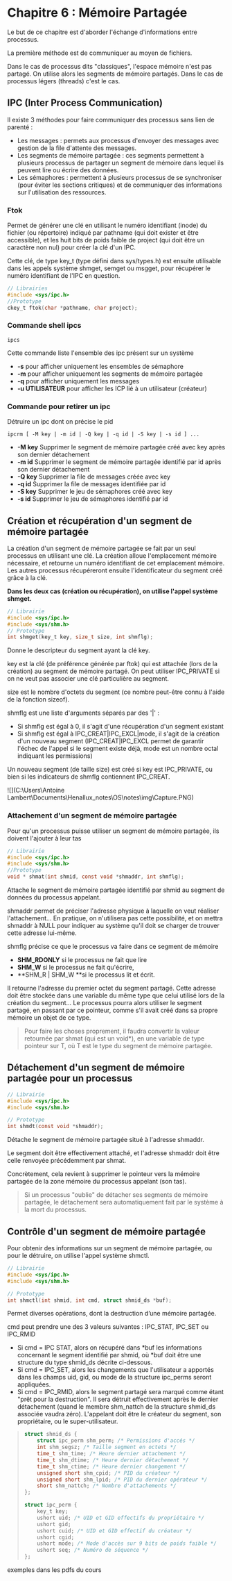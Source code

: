 # Chapitre 6 : Mémoire Partagée

Le but de ce chapitre est d'aborder l'échange d'informations entre processus.

La première méthode est de communiquer au moyen de fichiers.

Dans le cas de processus dits "classiques", l'espace mémoire n'est pas partagé. On utilise alors les segments de mémoire partagés. Dans le cas de processus légers (threads) c'est le cas.

## IPC (Inter Process Communication)

Il existe 3 méthodes pour faire communiquer des processus sans lien de parenté : 

* Les messages : permets aux processus d'envoyer des messages avec gestion de la file d'attente des messages. 
* Les segments de mémoire partagée : ces segments permettent à plusieurs processus de partager un segment de mémoire dans lequel ils peuvent lire ou écrire des données.
* Les sémaphores : permettent à plusieurs processus de se synchroniser (pour éviter les sections critiques) et de communiquer des informations sur l'utilisation des ressources.

### Ftok

Permet de générer une clé en utilisant le numéro identifiant (inode) du fichier (ou répertoire) indiqué par pathname (qui doit exister et être accessible), et les huit bits de poids faible de project (qui doit être un caractère non nul) pour créer la clé d'un IPC. 

Cette clé, de type key_t (type défini dans sys/types.h) est ensuite utilisable dans les appels système shmget, semget ou msgget, pour récupérer le numéro identifiant de l'IPC en question.

```c
// Librairies
#include <sys/ipc.h>
//Prototype 
ckey_t ftok(char *pathname, char project);
```

### Commande shell ipcs

```
ipcs
```

Cette commande liste l'ensemble des ipc présent sur un système

* **-s** pour afficher uniquement les ensembles de sémaphore 
* **-m** pour afficher uniquement les segments de mémoire partagée
* **-q** pour afficher uniquement les messages
* **-u UTILISATEUR** pour afficher les ICP lié à un utilisateur (créateur)

### Commande pour retirer un ipc

Détruire un ipc dont on précise le pid

```
ipcrm [ -M key | -m id | -Q key | -q id | -S key | -s id ] ...
```

* **-M key** Supprimer le segment de mémoire partagée créé avec key après son dernier détachement 
* **-m id** Supprimer le segment de mémoire partagée identifié par id après son dernier détachement 
* **-Q key** Supprimer la file de messages créée avec key 
* **-q id** Supprimer la file de messages identifiée par id 
* **-S key** Supprimer le jeu de sémaphores créé avec key 
* **-s id** Supprimer le jeu de sémaphores identifié par id

## Création et récupération d'un segment de mémoire partagée

La création d'un segment de mémoire partagée se fait par un seul processus en utilisant une clé. La création alloue l'emplacement mémoire nécessaire, et retourne un numéro identifiant de cet emplacement mémoire. Les autres processus récupéreront ensuite l'identificateur du segment créé grâce à la clé. 

**Dans les deux cas (création ou récupération), on utilise l'appel système shmget.** 

```c
// Librairie 
#include <sys/ipc.h>
#include <sys/shm.h>
// Prototype
int shmget(key_t key, size_t size, int shmflg); 
```

Donne le descripteur du segment ayant la clé key. 

key est la clé (de préférence générée par ftok) qui est attachée (lors de la création) au segment de mémoire partagé. On peut utiliser IPC_PRIVATE si on ne veut pas associer une clé particulière au segment. 

size est le nombre d'octets du segment (ce nombre peut-être connu à l'aide de la fonction sizeof). 

shmflg est une liste d'arguments séparés par des '|' : 

* Si shmflg est égal à 0, il s'agit d'une récupération d'un segment existant 
* Si shmflg est égal à IPC_CREAT|IPC_EXCL|mode, il s'agit de la création d'un nouveau segment (IPC_CREAT|IPC_EXCL permet de garantir l'échec de l'appel si le segment existe déjà, mode est un nombre octal indiquant les permissions)

 Un nouveau segment (de taille size) est créé si key est IPC_PRIVATE, ou bien si les indicateurs de shmflg contiennent IPC_CREAT. 

![](C:\Users\Antoine Lambert\Documents\Henallux_notes\OS\notes\img\Capture.PNG)

### Attachement d'un segment de mémoire partagée

Pour qu'un processus puisse utiliser un segment de mémoire partagée, ils doivent l'ajouter à leur tas

```c
// Librairie 
#include <sys/ipc.h>
#include <sys/shm.h>
//Prototype 
void * shmat(int shmid, const void *shmaddr, int shmflg);

```

Attache le segment de mémoire partagée identifié par shmid au segment de données du processus appelant. 

shmaddr permet de préciser l'adresse physique à laquelle on veut réaliser l'attachement... En pratique, on n'utilisera pas cette possibilité, et on mettra shmaddr à NULL pour indiquer au système qu'il doit se charger de trouver cette adresse lui-même.

shmflg précise ce que le processus va faire dans ce segment de mémoire 

* **SHM_RDONLY** si le processus ne fait que lire
* **SHM_W** si le processus ne fait qu'écrire,
* **SHM_R | SHM_W **si le processus lit et écrit.

Il retourne l'adresse du premier octet du segment partagé. Cette adresse doit être stockée dans une variable du même type que celui utilisé lors de la création du segment... Le processus pourra alors utiliser le segment partagé, en passant par ce pointeur, comme s'il avait créé dans sa propre mémoire un objet de ce type.

> Pour faire les choses proprement, il faudra convertir la valeur retournée par shmat (qui est un void*), en une variable de type pointeur sur T, où T est le type du segment de mémoire partagée.

## Détachement  d'un segment de mémoire partagée pour un processus

```c
// Librairie 
#include <sys/ipc.h>
#include <sys/shm.h>

// Prototype 
int shmdt(const void *shmaddr);
```

Détache le segment de mémoire partagée situé à l'adresse shmaddr.

 Le segment doit être effectivement attaché, et l'adresse shmaddr doit être celle renvoyée précédemment par shmat. 

Concrètement, cela revient à supprimer le pointeur vers la mémoire partagée de la zone mémoire du processus appelant (son tas).

> Si un processus "oublie" de détacher ses segments de mémoire partagée, le détachement sera automatiquement fait par le système à la mort du processus.

## Contrôle d'un segment de mémoire partagée

Pour obtenir des informations sur un segment de mémoire partagée, ou pour le détruire, on utilise l'appel système shmctl.

```c
// Librairie 
#include <sys/ipc.h>
#include <sys/shm.h>

// Prototype 
int shmctl(int shmid, int cmd, struct shmid_ds *buf);
```

Permet diverses opérations, dont la destruction d’une mémoire partagée.

cmd peut prendre une des 3 valeurs suivantes : IPC_STAT, IPC_SET ou IPC_RMID

* Si cmd = IPC STAT, alors on récupéré dans *buf les informations concernant le segment identifié par shmid, où *buf doit être une structure du type shmid_ds décrite ci-dessous. 
* Si cmd = IPC_SET, alors les changements que l'utilisateur a apportés dans les champs uid, gid, ou mode de la structure ipc_perms seront appliquées. 
* Si cmd = IPC_RMID, alors le segment partagé sera marqué comme étant "prêt pour la destruction". Il sera détruit effectivement après le dernier détachement (quand le membre shm_nattch de la structure shmid_ds associée vaudra zéro). L'appelant doit être le créateur du segment, son propriétaire, ou le super-utilisateur.

> ```c
> struct shmid_ds {
>     struct ipc_perm shm_perm; /* Permissions d'accés */
>     int shm_segsz; /* Taille segment en octets */
>     time_t shm_time; /* Heure dernier attachement */
>     time_t shm_dtime; /* Heure dernier détachement */
>     time_t shm_ctime; /* Heure dernier changement */
>     unsigned short shm_cpid; /* PID du créateur */
>     unsigned short shm_lpid; /* PID du dernier opérateur */
>     short shm_nattch; /* Nombre d'attachements */
> };
> ```
>
> ```c
> struct ipc_perm {
>     key_t key;
>     ushort uid; /* UID et GID effectifs du propriétaire */
>     ushort gid;
>     ushort cuid; /* UID et GID effectif du créateur */
>     ushort cgid;
>     ushort mode; /* Mode d'accès sur 9 bits de poids faible */
>     ushort seq; /* Numéro de séquence */
> };
> ```

exemples dans les pdfs du cours


